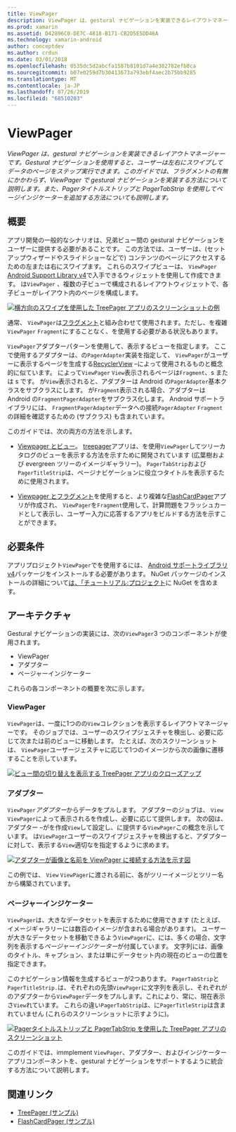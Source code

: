 ```yaml
---
title: ViewPager
description: ViewPager は、gestural ナビゲーションを実装できるレイアウトマネージャーです。 Gestural ナビゲーションを使用すると、ユーザーは左右にスワイプしてデータのページをステップ実行できます。 このガイドでは、フラグメントの有無にかかわらず、ViewPager で gestural ナビゲーションを実装する方法について説明します。 また、Pagerタイトルストリップと PagerTabStrip を使用してページインジケーターを追加する方法についても説明します。
ms.prod: xamarin
ms.assetid: D42896C0-DE7C-4818-B171-CB2D5E5DD46A
ms.technology: xamarin-android
author: conceptdev
ms.author: crdun
ms.date: 03/01/2018
ms.openlocfilehash: 0535dc5d2abcfa1587b8101d7a4e382782efb8ca
ms.sourcegitcommit: b07e0259d7b30413673a793ebf4aec2b75bb9285
ms.translationtype: MT
ms.contentlocale: ja-JP
ms.lasthandoff: 07/26/2019
ms.locfileid: "68510203"
---
```

# <a name="viewpager"></a>ViewPager

_ViewPager は、gestural ナビゲーションを実装できるレイアウトマネージャーです。Gestural ナビゲーションを使用すると、ユーザーは左右にスワイプしてデータのページをステップ実行できます。このガイドでは、フラグメントの有無にかかわらず、ViewPager で gestural ナビゲーションを実装する方法について説明します。また、Pagerタイトルストリップと PagerTabStrip を使用してページインジケーターを追加する方法についても説明します。_

 
## <a name="overview"></a>概要

アプリ開発の一般的なシナリオは、兄弟ビュー間の gestural ナビゲーションをユーザーに提供する必要があることです。 この方法では、ユーザーは、(セットアップウィザードやスライドショーなどで) コンテンツのページにアクセスするための左または右にスワイプます。 これらのスワイプビューは、 `ViewPager` [Android Support Library v4](https://www.nuget.org/packages/Xamarin.Android.Support.v4/)で入手できるウィジェットを使用して作成できます。 は`ViewPager` 、複数の子ビューで構成されるレイアウトウィジェットで、各子ビューがレイアウト内のページを構成します。 

[![横方向のスワイプを使用した TreePager アプリのスクリーンショットの例](images/01-intro-sml.png)](images/01-intro.png#lightbox)

通常、 `ViewPager`は[フラグメント](~/android/platform/fragments/index.md)と組み合わせて使用されます。ただし、を複雑`ViewPager` `Fragment`にすることなく、を使用する必要がある状況もあります。

`ViewPager`アダプターパターンを使用して、表示するビューを指定します。 ここで使用するアダプターは、の`PagerAdapter`実装を指定して、 `ViewPager`がユーザーに表示するページを生成する[RecyclerView](~/android/user-interface/layouts/recycler-view/index.md) &ndash;によって使用されるものと概念的に似ています。 によって`ViewPager` `View`表示されるページは`Fragment`、s または s です。 が`View`表示されると、アダプターは Android の`PagerAdapter`基本クラスをサブクラスにします。 が`Fragment`表示される場合、アダプターは Android の`FragmentPagerAdapter`をサブクラス化します。 Android サポートライブラリには、 `FragmentPagerAdapter`データへの接続`PagerAdapter` `Fragment`の詳細を確認するための (サブクラス) も含まれています。 

このガイドでは、次の両方の方法を示します。 

-   [Viewpager とビュー](~/android/user-interface/controls/view-pager/viewpager-and-views.md)。 [treepager](https://developer.xamarin.com/samples/monodroid/UserInterface/TreePager/)アプリは、を使用`ViewPager`してツリーカタログのビューを表示する方法を示すために開発されています (広葉樹および evergreen ツリーのイメージギャラリー)。 
    `PagerTabStrip`および`PagerTitleStrip`は、ページナビゲーションに役立つタイトルを表示するために使用されます。

-   [Viewpager とフラグメント](~/android/user-interface/controls/view-pager/viewpager-and-fragments.md)を使用すると、より複雑な[FlashCardPager](https://developer.xamarin.com/samples/monodroid/UserInterface/TreePager/)アプリが作成され、 `ViewPager`を`Fragment`使用して、計算問題をフラッシュカードとして表示し、ユーザー入力に応答するアプリをビルドする方法を示すことができます。 


## <a name="requirements"></a>必要条件

アプリプロジェクト`ViewPager`でを使用するには、 [Android サポートライブラリ v4](https://www.nuget.org/packages/Xamarin.Android.Support.v4/)パッケージをインストールする必要があります。 NuGet パッケージのインストールの詳細について[は、「チュートリアル:プロジェクト](https://docs.microsoft.com/visualstudio/mac/nuget-walkthrough)に NuGet を含めます。 

 
## <a name="architecture"></a>アーキテクチャ

Gestural ナビゲーションの実装には、次の`ViewPager`3 つのコンポーネントが使用されます。

-   ViewPager
-   アダプター
-   ページャーインジケーター

これらの各コンポーネントの概要を次に示します。



### <a name="viewpager"></a>ViewPager

`ViewPager`は、一度に1つのの`View`コレクションを表示するレイアウトマネージャーです。 そのジョブでは、ユーザーのスワイプジェスチャを検出し、必要に応じて次または前のビューに移動します。 たとえば、次のスクリーンショットは、 `ViewPager`ユーザージェスチャに応じて1つのイメージから次の画像に遷移することを示しています。 

[![ビュー間の切り替えを表示する TreePager アプリのクローズアップ](images/02-transition-sml.png)](images/02-transition.png#lightbox)


### <a name="adapter"></a>アダプター

`ViewPager`*アダプター*からデータをプルします。 アダプターのジョブは、 `View` `ViewPager`によって表示されるを作成し、必要に応じて提供します。 次の図は、アダプター &ndash;がを作成`View`して設定し、に提供する`ViewPager`この概念を示しています。 は`ViewPager`ユーザーのスワイプジェスチャを検出すると、アダプターに対して、表示する`View`適切なを指定するように求めます。 

[![アダプターが画像と名前を ViewPager に接続する方法を示す図](images/03-adapter-sml.png)](images/03-adapter.png#lightbox)

この例では、 `View` `ViewPager`に渡される前に、各がツリーイメージとツリー名から構築されています。 



### <a name="pager-indicator"></a>ページャーインジケーター

`ViewPager`は、大きなデータセットを表示するために使用できます (たとえば、イメージギャラリーには数百のイメージが含まれる場合があります)。 ユーザーが大きなデータセットを移動できるよう`ViewPager`に、には、多くの場合、文字列を表示する*ページャーインジケーター*が付属しています。 文字列には、画像のタイトル、キャプション、または単にデータセット内の現在のビューの位置を指定できます。 

このナビゲーション情報を生成するビューが2つあります。 `PagerTabStrip`と`PagerTitleStrip.`は、それぞれの先頭`ViewPager`に文字列を表示し、それぞれがのアダプターから`ViewPager`データをプルします。これにより、常に、現在表示さ`View`れています。 これらの違い`PagerTabStrip`は、に`PagerTitleStrip`は含まれていません (これらのスクリーンショットに示すように)。 

[![Pagerタイトルストリップと PagerTabStrip を使用した TreePager アプリのスクリーンショット](images/04-comparison-sml.png)](images/04-comparison.png#lightbox)

このガイドでは、immplement `ViewPager`、アダプター、およびインジケーターアプリコンポーネントを、gestural ナビゲーションをサポートするように統合する方法について説明します。 



## <a name="related-links"></a>関連リンク

- [TreePager (サンプル)](https://developer.xamarin.com/samples/monodroid/UserInterface/TreePager)
- [FlashCardPager (サンプル)](https://developer.xamarin.com/samples/monodroid/UserInterface/FlashCardPager)
